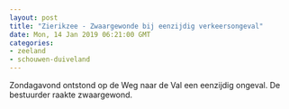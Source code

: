 ```yaml
---
layout: post
title: "Zierikzee - Zwaargewonde bij eenzijdig verkeersongeval"
date: Mon, 14 Jan 2019 06:21:00 GMT
categories: 
- zeeland 
- schouwen-duiveland 
---
```


Zondagavond ontstond op de Weg naar de Val een eenzijdig ongeval. De bestuurder raakte zwaargewond.
